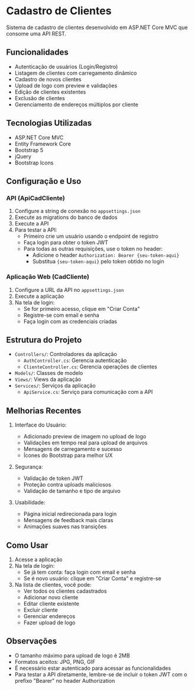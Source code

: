 # Cadastro de Clientes

Sistema de cadastro de clientes desenvolvido em ASP.NET Core MVC que consome uma API REST.

## Funcionalidades

- Autenticação de usuários (Login/Registro)
- Listagem de clientes com carregamento dinâmico
- Cadastro de novos clientes
- Upload de logo com preview e validações
- Edição de clientes existentes
- Exclusão de clientes
- Gerenciamento de endereços múltiplos por cliente

## Tecnologias Utilizadas

- ASP.NET Core MVC
- Entity Framework Core
- Bootstrap 5
- jQuery
- Bootstrap Icons

## Configuração e Uso

### API (ApiCadCliente)

1. Configure a string de conexão no `appsettings.json`
2. Execute as migrations do banco de dados
3. Execute a API
4. Para testar a API:
   - Primeiro crie um usuário usando o endpoint de registro
   - Faça login para obter o token JWT
   - Para todas as outras requisições, use o token no header:
     - Adicione o header `Authorization: Bearer {seu-token-aqui}`
     - Substitua `{seu-token-aqui}` pelo token obtido no login

### Aplicação Web (CadCliente)

1. Configure a URL da API no `appsettings.json`
2. Execute a aplicação
3. Na tela de login:
   - Se for primeiro acesso, clique em "Criar Conta"
   - Registre-se com email e senha
   - Faça login com as credenciais criadas

## Estrutura do Projeto

- `Controllers/`: Controladores da aplicação
  - `AuthController.cs`: Gerencia autenticação
  - `ClienteController.cs`: Gerencia operações de clientes
- `Models/`: Classes de modelo
- `Views/`: Views da aplicação
- `Services/`: Serviços da aplicação
  - `ApiService.cs`: Serviço para comunicação com a API

## Melhorias Recentes

1. Interface do Usuário:
   - Adicionado preview de imagem no upload de logo
   - Validações em tempo real para upload de arquivos
   - Mensagens de carregamento e sucesso
   - Ícones do Bootstrap para melhor UX

2. Segurança:
   - Validação de token JWT
   - Proteção contra uploads maliciosos
   - Validação de tamanho e tipo de arquivo

3. Usabilidade:
   - Página inicial redirecionada para login
   - Mensagens de feedback mais claras
   - Animações suaves nas transições

## Como Usar

1. Acesse a aplicação
2. Na tela de login:
   - Se já tem conta: faça login com email e senha
   - Se é novo usuário: clique em "Criar Conta" e registre-se
3. Na lista de clientes, você pode:
   - Ver todos os clientes cadastrados
   - Adicionar novo cliente
   - Editar cliente existente
   - Excluir cliente
   - Gerenciar endereços
   - Fazer upload de logo

## Observações

- O tamanho máximo para upload de logo é 2MB
- Formatos aceitos: JPG, PNG, GIF
- É necessário estar autenticado para acessar as funcionalidades
- Para testar a API diretamente, lembre-se de incluir o token JWT com o prefixo "Bearer" no header Authorization
